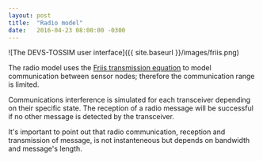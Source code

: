 ```yaml
---
layout: post
title:  "Radio model"
date:   2016-04-23 08:00:00 -0300
---
```


![The DEVS-TOSSIM user interface]({{ site.baseurl }}/images/friis.png)

The radio model uses the [Friis transmission equation](https://en.wikipedia.org/wiki/Friis_transmission_equation) to model communication between sensor nodes; therefore the communication range is limited.

Communications interference is simulated for each transceiver depending on their specific state. The reception of a radio message will be successful if no other message is detected by the transceiver.

It's important to point out that radio communication, reception and transmission of message, is not instanteneous but depends on bandwidth and message's length.
